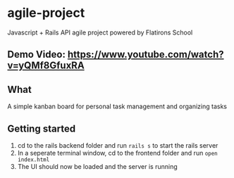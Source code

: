 # agile-project
Javascript + Rails API agile project powered by Flatirons School

## Demo Video: https://www.youtube.com/watch?v=yQMf8GfuxRA

## What
A simple kanban board for personal task management and organizing tasks

## Getting started
1. cd to the rails backend folder and run ```rails s``` to start the rails server
2. In a seperate terminal window, cd to the frontend folder and run ```open index.html```
3. The UI should now be loaded and the server is running
